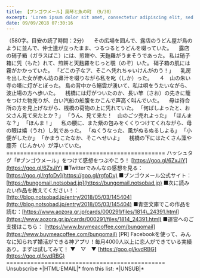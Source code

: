 ```yaml
---
title: 【ブンゴウメール】風琴と魚の町 （9/30）
excerpt: 'Lorem ipsum dolor sit amet, consectetur adipiscing elit, sed do eiusmod tempor incididunt ut labore et dolore magna aliqua. Praesent elementum facilisis leo vel fringilla est ullamcorper eget. At imperdiet dui accumsan sit amet nulla facilisi morbi tempus.'
date: 09/09/2018 07:30:16
---
```


（580字。目安の読了時間：2分） 　その広場を囲んで、露店のうどん屋が鳥のように並んで、仲士達が立ったまま、つるつるとうどんを啜っていた。 　露店の硝子箱（ガラスばこ）には、煎餅や、天麩羅がうまそうであった。 私は硝子箱に凭（もた）れて、煎餅と天麩羅をじっと覗（のぞ）いた。 硝子箱の肌には霧がかかっていた。 「どこの子なア、そこへ凭れちゃいけんがのう！」 　乳房を出した女が赤ん坊の鼻汁を啜りながら私を叱（しか）った。 　４　山の朱い寺の塔に灯がとぼった。 島の背中から鰯雲が湧いて、私は唄をうたいながら、波止場の方へ歩いた。 　桟橋には灯がついたのか、長い竿（さお）の先きに籠をつけた物売りが、白い汽船の船腹をかこんで声高く叫んでいた。 　母は待合所の方を見上げながら、桟橋の荷物の上に凭れていた。 「何ばしよったと、お父さん見て来たとか？」 「うん、見て来た！　山のごツ売れよった」 「ほんまな？」 「ほんま！」 　私の腰に、また紫の包みをくくりつけてくれながら、母の眼は嬉（うれ）し気であった。 「ぬくうなった、風がぬるぬるしよる」 「小便がしたか」 「かまうこたなか、そこへせいよ」 　桟橋の下にはたくさん藻や塵芥（じんかい）が浮いていた。 ============================================== ハッシュタグ「#ブンゴウメール」をつけて感想をつぶやこう！ [https://goo.gl/6ZxJiY](https://goo.gl/6ZxJiY) ■Twitterでみんなの感想を見る：[https://goo.gl/rgfoDv](https://goo.gl/rgfoDv) ■ブンゴウメール公式サイト：[https://bungomail.notsobad.jp](https://bungomail.notsobad.jp) ■次に読みたい作品を教えてください！：[http://blog.notsobad.jp/entry/2018/05/03/145404](http://blog.notsobad.jp/entry/2018/05/03/145404) ■青空文庫でこの作品を読む：[https://www.aozora.gr.jp/cards/000291/files/1814\_24391.html](https://www.aozora.gr.jp/cards/000291/files/1814_24391.html) ■運営へのご支援はこちら： [https://www.buymeacoffee.com/bungomail](https://www.buymeacoffee.com/bungomail) \[PR\] Facebookを使って、みんなに知られず婚活ができる神アプリ！毎月4000人以上に恋人ができている実績あり。まずは試してみて！ ▼　▽　▼ [https://goo.gl/kvdRBG](https://goo.gl/kvdRBG) ============================================== Unsubscribe \*|HTML:EMAIL|\* from this list: \*|UNSUB|\*